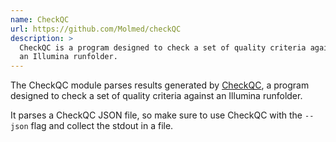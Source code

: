 ```yaml
---
name: CheckQC
url: https://github.com/Molmed/checkQC
description: >
  CheckQC is a program designed to check a set of quality criteria against
  an Illumina runfolder.
---
```


The CheckQC module parses results generated by
[CheckQC](https://checkqc.readthedocs.io/en/latest/),
a program designed to check a set of quality criteria against
an Illumina runfolder.

It parses a CheckQC JSON file, so make sure to use CheckQC with the
`--json` flag and collect the stdout in a file.
